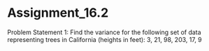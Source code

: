 # Assignment_16.2

Problem Statement 1:
Find the variance for the following set of data representing trees in California (heights in
feet):
3, 21, 98, 203, 17, 9
